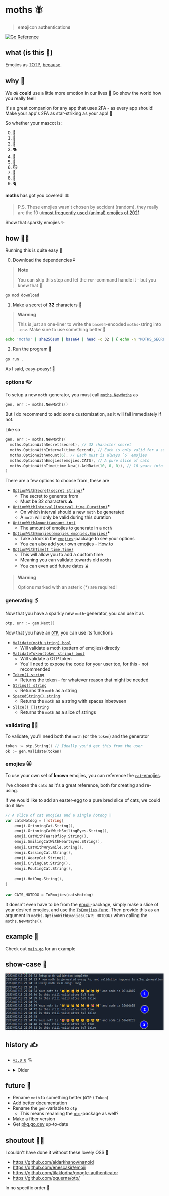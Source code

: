 # moths 🪰

> e**mo**jicon au**th**entication**s**

[![Go Reference](https://pkg.go.dev/badge/github.com/Mobilpadde/moths.svg)](https://pkg.go.dev/github.com/Mobilpadde/moths)

## what (is this 💩)

Emojies as [TOTP](https://rublon.com/blog/hotp-totp-difference/), [because](#why-).

## why 🥲

We _all_ **could** use a little more emotion in our lives 🤗 Go show the world how you really feel!

It's a great companion for any app that uses 2FA - as every app should! Make your app's 2FA as star-striking as your app! 🤩

So whether your mascot is:

0. 🦋
1. 🐰
2. 🐶
3. 🐕
4. 🐷
5. 🐥
6. 🐱
7. 🐣
8. 🐻
9. 🐈

**moths** has got you covered! 🪰

> P.S. These emojies wasn't chosen by accident (random), they really are the 10 ut[most frequently used (animal) emojies of 2021](https://home.unicode.org/emoji/emoji-frequency/)

Show that sparkly emojies ✨

## how 🧑‍💼

Running this is quite easy 💨

0. Download the dependencies ⏬

> **Note**
>
> You can skip this step and let the `run`-command handle it - but you knew that 🧠

```sh
go mod download
```

1. Make a secret of **32** characters 🔐

> **Warning**
>
> This is just an one-liner to write the `base64`-encoded `moths`-string into `.env`.
> Make sure to use something better 🤷

```sh
echo 'moths' | sha256sum | base64 | head -c 32 | { echo -n "MOTHS_SECRET=$(cat -)" } > .env
```

2. Run the program 🏃

```sh
go run .
```

As I said, easy-peasy! 💖

### options 👓

To setup a new `moth`-generator, you must call [`moths.NewMoths`](moths/new.go#L9-L43) as

```go
gen, err := moths.NewMoths()
```

But I do recommend to add some customization, as it will fail immediately if not.

Like so

```go
gen, err := moths.NewMoths(
  moths.OptionWithSecret(secret), // 32 character secret
  moths.OptionWithInterval(time.Second), // Each is only valid for a second
  moths.OptionWithAmount(6), // Each must is always `6` emojies
  moths.OptionWithEmojies(emojies.CATS), // A pure slice of cats
  moths.OptionWithTime(time.Now().AddDate(10, 0, 0)), // 10 years into the future
)
```

There are a few options to choose from, these are

- [`OptionWithSecret(secret string)`](moths/options.go#L29-L45)**\***
  - The secret to generate from
  - Must be 32 characters ⚠
- [`OptionWithInterval(interval time.Duration)`](moths/options.go#L47-L56)**\***
  - On which interval should a new `moth` be generated
  - A `moth` will only be valid during this duration
- [`OptionWithAmount(amount int)`](moths/options.go#L58-L67)
  - The amount of emojies to generate in a `moth`
- [`OptionWithEmojies(emojies emojies.Emojies)`](moths/options.go#L69-L78)**\***
  - Take a look in the [`emojies`](moths/emojies)-package to see your options
  - You can also add your own emojies - [How to](#emojies-)
- [`OptionWithTime(t time.Time)`](moths/options.go#L80-L85)
  - This will allow you to add a custom time
  - Meaning you can validate towards old `moths`
  - You can even add future dates ⌛

> **Warning**
>
> Options marked with an asterix (\*) are required!

### generating 🖇

Now that you have a sparkly new `moth`-generator, you can use it as

```go
otp, err := gen.Next()
```

Now that you have an [`OTP`](moths/otp), you can use its functions

- [`Validate(moth string) bool`](moths/otp/validate.go#L3-L5)
  - Will validate a moth (pattern of emojies) directly
- [`ValidateToken(token string) bool`](moths/otp/validate.go#L7-L9)
  - Will validate a OTP token
  - You'll need to expose the code for your user too, for this - not recommended
- [`Token() string`](moths/otp/config.go#L12-L14)
  - Returns the token - for whatever reason that might be needed
- [`String() string`](moths/otp/config.go#L16-L18)
  - Returns the `moth` as a string
- [`SpacedString() string`](moths/otp/config.go#L20-L22)
  - Returns the `moth` as a string with spaces inbetween
- [`Slice() []string`](moths/otp/config.go#L24-L26)
  - Returns the `moth` as a slice of strings

### validating 🧑‍🔬

To validate, you'll need both the `moth` (or the `token`) and the generator

```go
token := otp.String() // Ideally you'd get this from the user
ok := gen.Validate(token)
```

### emojies 😻

To use your own set of **known** emojies, you can reference the [`cat`-emojies](moths/emojies/cats.go).

I've chosen the `cats` as it's a great reference, both for creating and re-using.

If we would like to add an easter-egg to a pure bred slice of cats, we could do it like:

```go
// A slice of cat emojies and a single hotdog 🌭
var catsHotdog = []string{
	emoji.GrinningCat.String(),
	emoji.GrinningCatWithSmilingEyes.String(),
	emoji.CatWithTearsOfJoy.String(),
	emoji.SmilingCatWithHeartEyes.String(),
	emoji.CatWithWrySmile.String(),
	emoji.KissingCat.String(),
	emoji.WearyCat.String(),
	emoji.CryingCat.String(),
	emoji.PoutingCat.String(),

	emoji.HotDog.String(),
}

var CATS_HOTDOG = ToEmojies(catsHotdog)
```

It doesn't even have to be from the [emoji](https://github.com/enescakir/emoji)-package,
simply make a slice of your desired emojies, and use the [`ToEmojies`-func](moths/emojies/helper.go#L5-L19).
Then provide this as an argument in `moths.OptionWithEmojies(CATS_HOTDOG)` when calling the `moths.NewMoths()`.

## example 🤷

Check out [`main.go`](main.go) for an example

## show-case 🕺

![Three iterations of moths](./data/sample.png)

## history ✍

- [`v3.0.0`](https://github.com/Mobilpadde/moths/tree/v3.0.0) 💘

- <details>
    <summary>Older</summary>

  - [`v2.2.2`](https://github.com/Mobilpadde/moths/tree/v2.2.2)
  - [`v2.2.1`](https://github.com/Mobilpadde/moths/tree/v2.2.1)
  - [`v2.2.0`](https://github.com/Mobilpadde/moths/tree/v2.2.0)
  - [`v2.1.0`](https://github.com/Mobilpadde/moths/tree/v2.1.0)
  - [`v2.0.0`](https://github.com/Mobilpadde/moths/tree/v2.0.0)
  - [`v1.0.0`](https://github.com/Mobilpadde/moths/tree/v1.0.0)
  - [`v0.1.0`](https://github.com/Mobilpadde/moths/tree/v0.1)
  </details>

## future 🔮

- Rename `moth` to something better (`OTP` / `Token`)
- Add better documentation
- Rename the `gen`-variable to `otp`
  - This means renaming the [`otp`](moths/otp)-package as well?
- Make a fiber version
- Get [pkg.go.dev](https://pkg.go.dev/github.com/Mobilpadde/moths) up-to-date

## shoutout 📢💨

I couldn't have done it without these lovely OSS 🦾

- <https://github.com/aidarkhanov/nanoid>
- <https://github.com/enescakir/emoji>
- <https://github.com/tilaklodha/google-authenticator>
- <https://github.com/pquerna/otp/>

In no specific order 🤷

